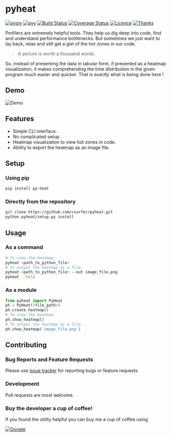 # pyheat

[![pypiv](https://img.shields.io/pypi/v/py-heat.svg)](https://pypi.python.org/pypi/py-heat)
[![pyv](https://img.shields.io/pypi/pyversions/py-heat.svg)](https://pypi.python.org/pypi/py-heat)
[![Build Status](https://travis-ci.org/csurfer/pyheat.svg?branch=master)](https://travis-ci.org/csurfer/pyheat)
[![Coverage Status](https://coveralls.io/repos/github/csurfer/pyheat/badge.svg?branch=master)](https://coveralls.io/github/csurfer/pyheat?branch=master)
[![Licence](https://img.shields.io/badge/license-MIT-blue.svg)](https://raw.githubusercontent.com/csurfer/pyheat/master/LICENSE)
[![Thanks](https://img.shields.io/badge/Say%20Thanks-!-1EAEDB.svg)](https://saythanks.io/to/csurfer)

Profilers are extremely helpful tools. They help us dig deep into code, find and understand performance bottlenecks. But sometimes we just want to lay back, relax and still get a gist of the hot zones in our code.

> A picture is worth a thousand words.

So, instead of presenting the data in tabular form, if presented as a heatmap visualization, it makes comprehending the time distribution in the given program much easier and quicker. That is exactly what is being done here !

## Demo

![Demo](http://i.imgur.com/qOeXUPR.png)

## Features

- Simple CLI interface.
- No complicated setup.
- Heatmap visualization to view hot zones in code.
- Ability to export the heatmap as an image file.

## Setup

### Using pip

```bash
pip install py-heat
```

### Directly from the repository

```bash
git clone https://github.com/csurfer/pyheat.git
python pyheat/setup.py install
```

## Usage

### As a command

```bash
# To view the heatmap.
pyheat <path_to_python_file>
# To output the heatmap as a file.
pyheat <path_to_python_file> --out image_file.png
pyheat --help
```

### As a module

```python
from pyheat import PyHeat
ph = PyHeat(<file_path>)
ph.create_heatmap()
# To view the heatmap.
ph.show_heatmap()
# To output the heatmap as a file.
ph.show_heatmap('image_file.png')
```

## Contributing

### Bug Reports and Feature Requests

Please use [issue tracker](https://github.com/csurfer/pyheat/issues) for reporting bugs or feature requests.

### Development

Pull requests are most welcome.

### Buy the developer a cup of coffee!

If you found the utility helpful you can buy me a cup of coffee using

[![Donate](https://www.paypalobjects.com/webstatic/en_US/i/btn/png/silver-pill-paypal-34px.png)](https://www.paypal.com/cgi-bin/webscr?cmd=_donations&business=3BSBW7D45C4YN&lc=US&currency_code=USD&bn=PP%2dDonationsBF%3abtn_donate_SM%2egif%3aNonHosted)